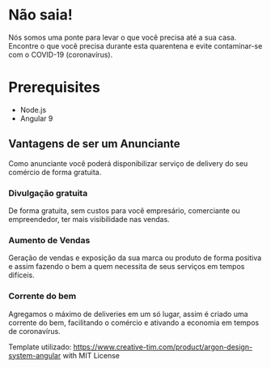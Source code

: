 # Não saia!
Nós somos uma ponte para levar o que você precisa até a sua casa.
Encontre o que você precisa durante esta quarentena e evite contaminar-se com o COVID-19 (coronavírus).

# Prerequisites

* Node.js
* Angular 9

## Vantagens de ser um Anunciante
Como anunciante você poderá disponibilizar serviço de delivery do seu comércio de forma gratuita.

### Divulgação gratuita
De forma gratuita, sem custos para você empresário, comerciante ou empreendedor, ter mais visibilidade nas vendas.

### Aumento de Vendas
Geração de vendas e exposição da sua marca ou produto de forma positiva e assim fazendo o bem a quem necessita de seus serviços em tempos difíceis.

### Corrente do bem
Agregamos o máximo de deliveries em um só lugar, assim é criado uma corrente do bem, facilitando o comércio e ativando a economia em tempos de coronavírus.

Template utilizado: https://www.creative-tim.com/product/argon-design-system-angular with MIT License
